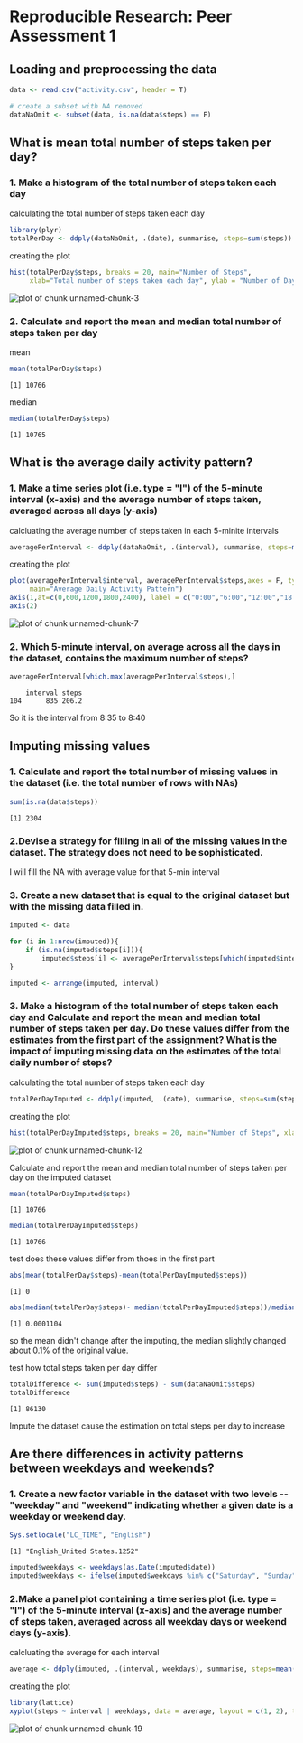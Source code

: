 # Reproducible Research: Peer Assessment 1


## Loading and preprocessing the data

```r
data <- read.csv("activity.csv", header = T)

# create a subset with NA removed
dataNaOmit <- subset(data, is.na(data$steps) == F)
```

## What is mean total number of steps taken per day?

### 1. Make a histogram of the total number of steps taken each day

calculating the total number of steps taken each day


```r
library(plyr)
totalPerDay <- ddply(dataNaOmit, .(date), summarise, steps=sum(steps))
```

creating the plot


```r
hist(totalPerDay$steps, breaks = 20, main="Number of Steps", 
     xlab="Total number of steps taken each day", ylab = "Number of Days", col="blue")
```

![plot of chunk unnamed-chunk-3](figures-figure/unnamed-chunk-3.png) 

### 2. Calculate and report the mean and median total number of steps taken per day

mean

```r
mean(totalPerDay$steps)
```

```
[1] 10766
```

median

```r
median(totalPerDay$steps)
```

```
[1] 10765
```

## What is the average daily activity pattern?

### 1. Make a time series plot (i.e. type = "l") of the 5-minute interval (x-axis) and the average number of steps taken, averaged across all days (y-axis)

calcluating the average number of steps taken in each 5-minite intervals

```r
averagePerInterval <- ddply(dataNaOmit, .(interval), summarise, steps=mean(steps))
```

creating the plot


```r
plot(averagePerInterval$interval, averagePerInterval$steps,axes = F, type="l", col="blue", xlab="Time", ylab="Average Number of Steps",
     main="Average Daily Activity Pattern")
axis(1,at=c(0,600,1200,1800,2400), label = c("0:00","6:00","12:00","18:00","24:00"))
axis(2)
```

![plot of chunk unnamed-chunk-7](figures-figure/unnamed-chunk-7.png) 

### 2. Which 5-minute interval, on average across all the days in the dataset, contains the maximum number of steps?


```r
averagePerInterval[which.max(averagePerInterval$steps),]
```

```
    interval steps
104      835 206.2
```

So it is the interval from 8:35 to 8:40

## Imputing missing values

### 1. Calculate and report the total number of missing values in the dataset (i.e. the total number of rows with NAs)

```r
sum(is.na(data$steps))
```

```
[1] 2304
```

### 2.Devise a strategy for filling in all of the missing values in the dataset. The strategy does not need to be sophisticated. 

I will fill the NA with average value for that 5-min interval

### 3. Create a new dataset that is equal to the original dataset but with the missing data filled in.


```r
imputed <- data

for (i in 1:nrow(imputed)){
    if (is.na(imputed$steps[i])){
        imputed$steps[i] <- averagePerInterval$steps[which(imputed$interval[i] == averagePerInterval$interval)]}
}

imputed <- arrange(imputed, interval)
```

### 3. Make a histogram of the total number of steps taken each day and Calculate and report the mean and median total number of steps taken per day. Do these values differ from the estimates from the first part of the assignment? What is the impact of imputing missing data on the estimates of the total daily number of steps?

calculating the total number of steps taken each day

```r
totalPerDayImputed <- ddply(imputed, .(date), summarise, steps=sum(steps))
```

creating the plot

```r
hist(totalPerDayImputed$steps, breaks = 20, main="Number of Steps", xlab="Total number of steps taken each day", ylab = "Number of Days", col="blue")
```

![plot of chunk unnamed-chunk-12](figures-figure/unnamed-chunk-12.png) 

Calculate and report the mean and median total number of steps taken per day on the imputed dataset

```r
mean(totalPerDayImputed$steps)
```

```
[1] 10766
```


```r
median(totalPerDayImputed$steps)
```

```
[1] 10766
```

test does these values differ from thoes in the first part

```r
abs(mean(totalPerDay$steps)-mean(totalPerDayImputed$steps))
```

```
[1] 0
```

```r
abs(median(totalPerDay$steps)- median(totalPerDayImputed$steps))/median(totalPerDay$steps)
```

```
[1] 0.0001104
```

so the mean didn't change after the imputing, the median slightly changed about 0.1% of the original value.

test how total steps taken per day differ


```r
totalDifference <- sum(imputed$steps) - sum(dataNaOmit$steps)
totalDifference
```

```
[1] 86130
```

Impute the dataset cause the estimation on total steps per day to increase

## Are there differences in activity patterns between weekdays and weekends?

### 1. Create a new factor variable in the dataset with two levels -- "weekday" and "weekend" indicating whether a given date is a weekday or weekend day.


```r
Sys.setlocale("LC_TIME", "English") 
```

```
[1] "English_United States.1252"
```

```r
imputed$weekdays <- weekdays(as.Date(imputed$date))
imputed$weekdays <- ifelse(imputed$weekdays %in% c("Saturday", "Sunday"),"weekend", "weekday")
```

### 2.Make a panel plot containing a time series plot (i.e. type = "l") of the 5-minute interval (x-axis) and the average number of steps taken, averaged across all weekday days or weekend days (y-axis). 

calcluating the average for each interval

```r
average <- ddply(imputed, .(interval, weekdays), summarise, steps=mean(steps))
```

creating the plot


```r
library(lattice)
xyplot(steps ~ interval | weekdays, data = average, layout = c(1, 2), type="l", xlab = "Interval", ylab = "Number of steps")
```

![plot of chunk unnamed-chunk-19](figures-figure/unnamed-chunk-19.png) 
